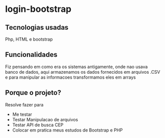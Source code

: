 ﻿# login-bootstrap
 ## Tecnologias usadas
 Php, HTML e bootstrap

 ## Funcionalidades
 Fiz pensando em como era os sistemas antigamente, onde nao usava banco de dados, aqui armazenamos os dados fornecidos em arquivos .CSV e para manipular as informacoes transformamos eles em arrays

 ## Porque o projeto?
 Resolve fazer para
 * Me testar
 * Testar Manipulacao de arquivos
 * Testar API de busca CEP
 * Colocar em pratica meus estudos de Bootstrap e PHP
